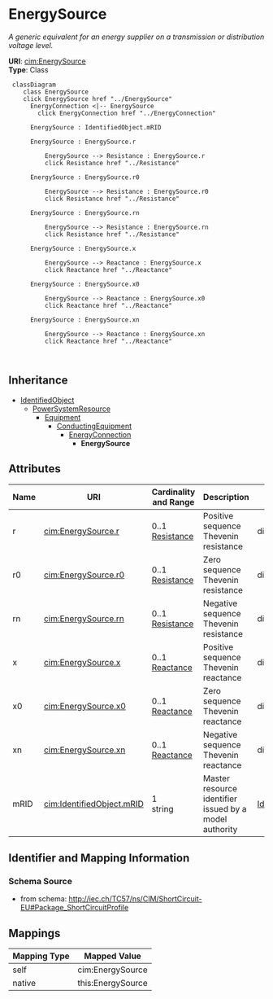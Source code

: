 # EnergySource


_A generic equivalent for an energy supplier on a transmission or distribution voltage level._





**URI**: [cim:EnergySource](http://iec.ch/TC57/CIM100#EnergySource)<br />
**Type**: Class




```mermaid
 classDiagram
    class EnergySource
    click EnergySource href "../EnergySource"
      EnergyConnection <|-- EnergySource
        click EnergyConnection href "../EnergyConnection"
      
      EnergySource : IdentifiedObject.mRID
        
      EnergySource : EnergySource.r
        
          EnergySource --> Resistance : EnergySource.r
          click Resistance href "../Resistance"
        
      EnergySource : EnergySource.r0
        
          EnergySource --> Resistance : EnergySource.r0
          click Resistance href "../Resistance"
        
      EnergySource : EnergySource.rn
        
          EnergySource --> Resistance : EnergySource.rn
          click Resistance href "../Resistance"
        
      EnergySource : EnergySource.x
        
          EnergySource --> Reactance : EnergySource.x
          click Reactance href "../Reactance"
        
      EnergySource : EnergySource.x0
        
          EnergySource --> Reactance : EnergySource.x0
          click Reactance href "../Reactance"
        
      EnergySource : EnergySource.xn
        
          EnergySource --> Reactance : EnergySource.xn
          click Reactance href "../Reactance"
        
      
```





## Inheritance
* [IdentifiedObject](IdentifiedObject.md)
    * [PowerSystemResource](PowerSystemResource.md)
        * [Equipment](Equipment.md)
            * [ConductingEquipment](ConductingEquipment.md)
                * [EnergyConnection](EnergyConnection.md)
                    * **EnergySource**



## Attributes


| Name | URI | Cardinality and Range | Description | Inheritance |
| ---  | --- | --- | --- | --- |
| r | [cim:EnergySource.r](http://iec.ch/TC57/CIM100#EnergySource.r) | 0..1 <br />  [Resistance](Resistance.md)  | Positive sequence Thevenin resistance | direct |
| r0 | [cim:EnergySource.r0](http://iec.ch/TC57/CIM100#EnergySource.r0) | 0..1 <br />  [Resistance](Resistance.md)  | Zero sequence Thevenin resistance | direct |
| rn | [cim:EnergySource.rn](http://iec.ch/TC57/CIM100#EnergySource.rn) | 0..1 <br />  [Resistance](Resistance.md)  | Negative sequence Thevenin resistance | direct |
| x | [cim:EnergySource.x](http://iec.ch/TC57/CIM100#EnergySource.x) | 0..1 <br />  [Reactance](Reactance.md)  | Positive sequence Thevenin reactance | direct |
| x0 | [cim:EnergySource.x0](http://iec.ch/TC57/CIM100#EnergySource.x0) | 0..1 <br />  [Reactance](Reactance.md)  | Zero sequence Thevenin reactance | direct |
| xn | [cim:EnergySource.xn](http://iec.ch/TC57/CIM100#EnergySource.xn) | 0..1 <br />  [Reactance](Reactance.md)  | Negative sequence Thevenin reactance | direct |
| mRID | [cim:IdentifiedObject.mRID](http://iec.ch/TC57/CIM100#IdentifiedObject.mRID) | 1 <br />  string  | Master resource identifier issued by a model authority | [IdentifiedObject](IdentifiedObject.md) |









## Identifier and Mapping Information







### Schema Source


* from schema: http://iec.ch/TC57/ns/CIM/ShortCircuit-EU#Package_ShortCircuitProfile





## Mappings

| Mapping Type | Mapped Value |
| ---  | ---  |
| self | cim:EnergySource |
| native | this:EnergySource |




